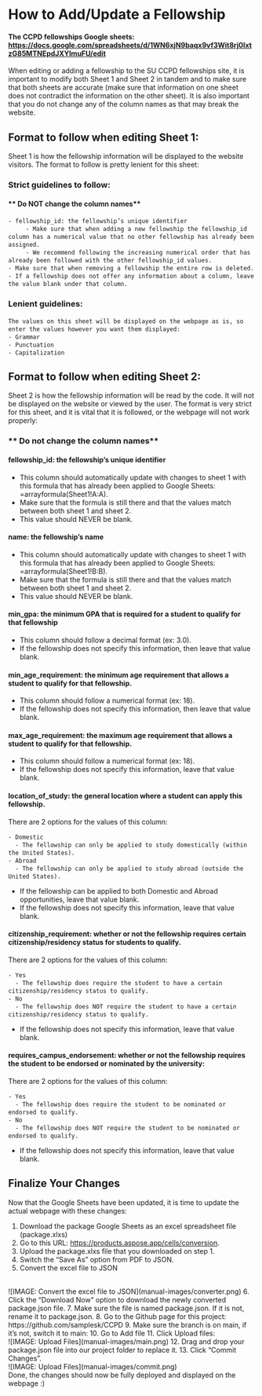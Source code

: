 # How to Add/Update a Fellowship
#### The CCPD fellowships Google sheets: https://docs.google.com/spreadsheets/d/1WN6xjN9baqx9vf3Wit8rj0IxtzG85MTNEpdJXYlmuFU/edit <br/>

When editing or adding a fellowship to the SU CCPD fellowships site, it is important to modify both Sheet 1 and Sheet 2 in tandem and to make sure that both sheets are accurate (make sure that information on one sheet does not contradict the information on the other sheet). It is also important that you do not change any of the column names as that may break the website.

## Format to follow when editing Sheet 1:
Sheet 1 is how the fellowship information will be displayed to the website visitors. The format to follow is pretty lenient for this sheet:

### Strict guidelines to follow:
#### ** Do NOT change the column names**
```
- fellowship_id: the fellowship’s unique identifier
     - Make sure that when adding a new fellowship the fellowship_id column has a numerical value that no other fellowship has already been assigned.
     - We recommend following the increasing numerical order that has already been followed with the other fellowship_id values.
- Make sure that when removing a fellowship the entire row is deleted.
- If a fellowship does not offer any information about a column, leave the value blank under that column.
```
### Lenient guidelines:
```
The values on this sheet will be displayed on the webpage as is, so enter the values however you want them displayed:
- Grammar
- Punctuation
- Capitalization
```

## Format to follow when editing Sheet 2:
Sheet 2 is how the fellowship information will be read by the code. It will not be displayed on the website or viewed by the user. The format is very strict for this sheet, and it is vital that it is followed, or the webpage will not work properly:

### ** Do not change the column names**

#### fellowship_id: the fellowship’s unique identifier
- This column should automatically update with changes to sheet 1 with this formula that has already been applied to Google Sheets: =arrayformula(Sheet1!A:A).
- Make sure that the formula is still there and that the values match between both sheet 1 and sheet 2.
- This value should NEVER be blank.

#### name: the fellowship’s name
- This column should automatically update with changes to sheet 1 with this formula that has already been applied to Google Sheets: =arrayformula(Sheet1!B:B).
- Make sure that the formula is still there and that the values match between both sheet 1 and sheet 2.
- This value should NEVER be blank.

#### min_gpa: the minimum GPA that is required for a student to qualify for that fellowship
- This column should follow a decimal format (ex: 3.0).
- If the fellowship does not specify this information, then leave that value blank.

#### min_age_requirement: the minimum age requirement that allows a student to qualify for that fellowship.
- This column should follow a numerical format (ex: 18).
- If the fellowship does not specify this information, then leave that value blank.

#### max_age_requirement: the maximum age requirement that allows a student to qualify for that fellowship.
- This column should follow a numerical format (ex: 18).
- If the fellowship does not specify this information, leave that value blank.

#### location_of_study: the general location where a student can apply this fellowship.
There are 2 options for the values of this column:
```
- Domestic
  - The fellowship can only be applied to study domestically (within the United States).
- Abroad
  - The fellowship can only be applied to study abroad (outside the United States).
```
- If the fellowship can be applied to both Domestic and Abroad opportunities, leave that value blank.
- If the fellowship does not specify this information, leave that value blank.

#### citizenship_requirement: whether or not the fellowship requires certain citizenship/residency status for students to qualify.
There are 2 options for the values of this column:
```
- Yes
  - The fellowship does require the student to have a certain citizenship/residency status to qualify.
- No
  - The fellowship does NOT require the student to have a certain citizenship/residency status to qualify.
```
- If the fellowship does not specify this information, leave that value blank.

#### requires_campus_endorsement: whether or not the fellowship requires the student to be endorsed or nominated by the university:
There are 2 options for the values of this column:
```
- Yes
  - The fellowship does require the student to be nominated or endorsed to qualify.
- No
  - The fellowship does NOT require the student to be nominated or endorsed to qualify.
```
- If the fellowship does not specify this information, leave that value blank.

## Finalize Your Changes
Now that the Google Sheets have been updated, it is time to update the actual webpage with these changes:

1. Download the package Google Sheets as an excel spreadsheet file (package.xlxs)
2. Go to this URL: https://products.aspose.app/cells/conversion.
3. Upload the package.xlxs file that you downloaded on step 1.
4. Switch the “Save As” option from PDF to JSON.
5. Convert the excel file to JSON
<br/>
![IMAGE: Convert the excel file to JSON](manual-images/converter.png)
6. Click the “Download Now” option to download the newly converted package.json file.
7. Make sure the file is named package.json. If it is not, rename it to package.json.
8. Go to the Github page for this project: https://github.com/samplesk/CCPD
9. Make sure the branch is on main, if it’s not, switch it to main:
10. Go to Add file
11. Click Upload files:
<br/>
![IMAGE: Upload Files](manual-images/main.png)
12. Drag and drop your package.json file into our project folder to replace it.
13. Click “Commit Changes”.
<br/>
![IMAGE: Upload Files](manual-images/commit.png)
<br/>
Done, the changes should now be fully deployed and displayed on the webpage :)
